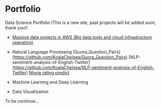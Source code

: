 # Portfolio
Data Science Portfolio (This is a new site, past projects will be added soon, thank you!)

* [Massive data projects in AWS (Big data tools and cloud infrastructure operating)](https://github.com/JJJJJingL/dataEngineering-AWS)

* Natural Language Processing 
[Quora_Question_Pairs] (https://github.com/KoalaChelsea/Quora_Question_Pairs)
[NLP-sentiment-analysis-of-English-Twitter] (https://github.com/KoalaChelsea/NLP-sentiment-analysis-of-English-Twitter)
[Movie rating predict](https://github.com/JJJJJingL/movie_ratings)

* Machine Learning and Deep Learning

* Data Visualization

To be continue... 

